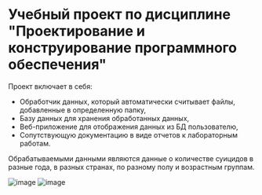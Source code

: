 # Учебный проект по дисциплине "Проектирование и конструирование программного обеспечения"

Проект включает в себя:
- Обработчик данных, который автоматически считывает файлы, добавленные в определенную папку,
- Базу данных для хранения обработанных данных,
- Веб-приложение для отображения данных из БД пользователю,
- Сопутствующую документацию в виде отчетов к лабораторным работам.

Обрабатываемыми данными являются данные о количестве суицидов в разные года, в разных странах, по разному полу и возрастным группам. 

![image](https://user-images.githubusercontent.com/94291448/161289184-fe0150e4-b8a0-4e95-896c-49ff0a2443b8.png)
![image](https://user-images.githubusercontent.com/94291448/161289324-6ccbfc9a-1029-439d-92eb-b1483727dfb4.png)

